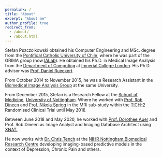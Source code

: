 ```yaml
---
permalink: /
title: "About"
excerpt: "About me"
author_profile: true
redirect_from: 
  - /about/
  - /about.html
---
```


Stefan Pszczolkowski obtained his Computer Engineering and MSc. degree from the <a href="https://www.uc.cl/" target="_blank">Pontifical Catholic University of Chile</a>, 
where he was part of the GRIMA group (now <a href="https://ialab.ing.puc.cl/" target="_blank">IALab</a>). He obtained his Ph.D. in Medical Image Analysis from the 
<a href="https://www3.imperial.ac.uk/computing/" target="_blank">Department of Computing</a> at <a href="https://www3.imperial.ac.uk/" target="_blank">Imperial College London</a>. His Ph.D. advisor was <a href="https://www.doc.ic.ac.uk/~dr" target="_blank">Prof. Daniel Rueckert</a>. 

From October 2014 to November 2015, he was a Research Assistant in the <a href="https://biomedic.doc.ic.ac.uk/" target="_blank">Biomedical Image Analysis Group</a> at the same University.

From December 2015, Stefan is a Research Fellow at the <a href="https://www.nottingham.ac.uk/medicine/" target="_blank">School of Medicine</a>, 
<a href="https://www.nottingham.ac.uk" target="_blank">University of Nottingham</a>. Where he worked with 
<a href="https://www.nottingham.ac.uk/medicine/people/rob.dineen" target="_blank">Prof. Rob Dineen</a> and 
<a href="https://www.nottingham.ac.uk/medicine/people/nikola.sprigg" target="_blank">Prof. Nikola Sprigg</a> in the MRI sub-study within the <a href="https://tich-2.org" target="_blank">TICH-2</a> Randomised Clinical Trial until May 2018. 

Between June 2018 and May 2020, he worked with <a href="https://www.nottingham.ac.uk/paincentre/people/dorothee.auer" target="_blank">Prof. Dorothee Auer</a> and Prof. Rob Dineen as Image Analyst and Imaging Database Architect using <a href="https://www.xnat.org/">XNAT.</a> 

He now works with <a href="https://www.nottingham.ac.uk/medicine/people/christopher.tench" target="_blank">Dr. Chris Tench</a> at the <a href="https://nottinghambrc.nihr.ac.uk" target="_blank">NIHR Nottingham Biomedical Research Centre</a> developing imaging-based predictive models in the context of Depression, Chronic Pain and others.
